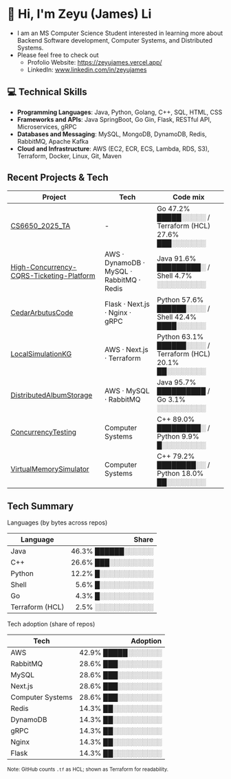 <!---
James-Zeyu-Li/James-Zeyu-Li is a ✨ special ✨ repository because its `README.md` (this file) appears on your GitHub profile.
You can click the Preview link to take a look at your changes.
--->

# 👋 Hi, I'm Zeyu (James) Li
- I am an MS Computer Science Student interested in learning more about Backend Software development, Computer Systems, and Distributed Systems.
- Please feel free to check out 
  - Profolio Website: https://zeyujames.vercel.app/
  - LinkedIn: www.linkedin.com/in/zeyujames

## 💻 Technical Skills
- **Programming Languages**: Java, Python, Golang, C++, SQL, HTML, CSS
- **Frameworks and APIs**: Java SpringBoot, Go Gin, Flask, RESTful API, Microservices, gRPC
- **Databases and Messaging**: MySQL, MongoDB, DynamoDB, Redis, RabbitMQ, Apache Kafka
- **Cloud and Infrastructure**: AWS (EC2, ECR, ECS, Lambda, RDS, S3), Terraform, Docker, Linux, Git, Maven


## Recent Projects & Tech
<!--TECH-PROJECTS:START-->
| Project | Tech | Code mix |
|---|---|---|
| [CS6650_2025_TA](https://github.com/James-Zeyu-Li/CS6650_2025_TA) | - | Go 47.2% █████░░░░░ / Terraform (HCL) 27.6% ███░░░░░░░ |
| [High-Concurrency-CQRS-Ticketing-Platform](https://github.com/James-Zeyu-Li/High-Concurrency-CQRS-Ticketing-Platform) | AWS · DynamoDB · MySQL · RabbitMQ · Redis | Java 91.6% █████████░ / Shell  4.7% ░░░░░░░░░░ |
| [CedarArbutusCode](https://github.com/James-Zeyu-Li/CedarArbutusCode) | Flask · Next.js · Nginx · gRPC | Python 57.6% ██████░░░░ / Shell 42.4% ████░░░░░░ |
| [LocalSimulationKG](https://github.com/James-Zeyu-Li/LocalSimulationKG) | AWS · Next.js · Terraform | Python 63.1% ██████░░░░ / Terraform (HCL) 20.1% ██░░░░░░░░ |
| [DistributedAlbumStorage](https://github.com/James-Zeyu-Li/DistributedAlbumStorage) | AWS · MySQL · RabbitMQ | Java 95.7% ██████████ / Go  3.1% ░░░░░░░░░░ |
| [ConcurrencyTesting](https://github.com/James-Zeyu-Li/ConcurrencyTesting) | Computer Systems | C++ 89.0% █████████░ / Python  9.9% █░░░░░░░░░ |
| [VirtualMemorySimulator](https://github.com/James-Zeyu-Li/VirtualMemorySimulator) | Computer Systems | C++ 79.2% ████████░░ / Python 18.0% ██░░░░░░░░ |
<!--TECH-PROJECTS:END-->

## Tech Summary
<!--TECH-OVERALL:START-->
Languages (by bytes across repos)

| Language | Share |
|---|---:|
| Java |  46.3% ██████░░░░░░ |
| C++ |  26.6% ███░░░░░░░░░ |
| Python |  12.2% █░░░░░░░░░░░ |
| Shell |   5.6% █░░░░░░░░░░░ |
| Go |   4.3% █░░░░░░░░░░░ |
| Terraform (HCL) |   2.5% ░░░░░░░░░░░░ |

Tech adoption (share of repos)

| Tech | Adoption |
|---|---:|
| AWS |  42.9% █████░░░░░░░ |
| RabbitMQ |  28.6% ███░░░░░░░░░ |
| MySQL |  28.6% ███░░░░░░░░░ |
| Next.js |  28.6% ███░░░░░░░░░ |
| Computer Systems |  28.6% ███░░░░░░░░░ |
| Redis |  14.3% ██░░░░░░░░░░ |
| DynamoDB |  14.3% ██░░░░░░░░░░ |
| gRPC |  14.3% ██░░░░░░░░░░ |
| Nginx |  14.3% ██░░░░░░░░░░ |
| Flask |  14.3% ██░░░░░░░░░░ |

<sub>Note: GitHub counts `.tf` as HCL; shown as Terraform for readability.</sub>
<!--TECH-OVERALL:END-->
